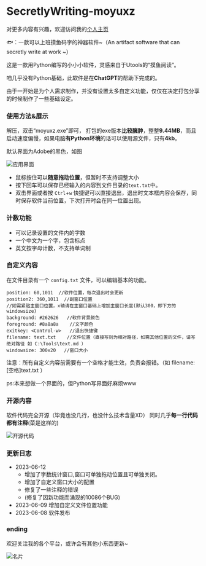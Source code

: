 # SecretlyWriting-moyuxz
对更多内容有兴趣，欢迎访问我的[个人主页](https://evelynall.github.io/)

🐟：一款可以上班摸鱼码字的神器软件~（An artifact software that can secretly write at work ~）

这是一款用Python编写的小小小软件，灵感来自于Utools的“摸鱼阅读”。

咱几乎没有Python基础，此软件是在**ChatGPT**的帮助下完成的。

由于一开始是为个人需求制作，并没有设置太多自定义功能，仅仅在决定打包分享的时候制作了一些基础设定。

### 使用方法&展示
解压，双击“moyuxz.exe”即可，
打包的exe版本**比较臃肿**，整整**9.44MB**，而且启动速度偏慢，如果电脑**有Python环境**的话可以使用源文件，只有**4kb**。

默认界面为Adobe的黑色，如图

![应用界面](https://cdnjson.com/images/2023/06/08/image.png)

* 鼠标按住可以**随意拖动位置**，但暂时不支持调整大小
* 按下回车可以保存已经输入的内容到文件目录的`text.txt`中。
* 双击界面或者按 `Ctrl`+`w` 快捷键可以直接退出，退出时文本框内容会保存，同时保存软件当前位置，下次打开时会在同一位置出现。

### 计数功能
* 可以记录设置的文件内的字数
* 一个中文为一个字，包含标点
* 英文按字母计数，不支持单词制

### 自定义内容
在文件目录有一个 `config.txt` 文件，可以编辑基本的功能。
```
position: 60,1011  //软件位置，每次退出时会更新
position2: 360,1011  //副窗口位置
//如需紧贴主窗口位置，x轴请在主窗口基础上增加主窗口长度(默认300，即下方的windowsize)
background: #262626   //软件背景颜色
foreground: #8a8a8a    //文字颜色
exitkey: <Control-w>   //退出快捷键
filename: text.txt    //文件位置（直接写则为相对路径，如需其他位置的文件，请写绝对路径 如 C:\Tools\text.md ）
windowsize: 300x20   //窗口大小
```
注意：所有自定义内容前需要有一个空格才能生效，负责会报错。（如 filename:[空格]text.txt ）

ps:本来想做一个界面的，但Python写界面好麻烦www

### 开源内容
软件代码完全开源（毕竟也没几行，也没什么技术含量XD）
同时几乎**每一行代码都有注释**(菜是这样的)

![开源代码](https://cdnjson.com/images/2023/06/08/image27d960424334db16.png)

### 更新日志
* 2023-06-12 
  * 增加了字数统计窗口,窗口可单独拖动位置且可单独关闭。
  * 增加了自定义窗口大小的配置
  * 修复了一些注释的错误
  * (修复了因新功能而涌现的10086个BUG)
* 2023-06-09 增加自定义文件位置功能
* 2023-06-08 软件发布

### ending
欢迎关注我的各个平台，或许会有其他小东西更新~

![名片](https://cdnjson.com/images/2023/03/12/image8749fd86705e58b5.png)
